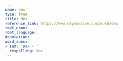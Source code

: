 ```yaml
---
name: dex
type: free
title: dex
reference_link: https://www.etymonline.com/word/dex
root_name: 
root_language: 
denotation: 
word_sums:
- sum: 'Dex + '
  respelling: dex
---
```

